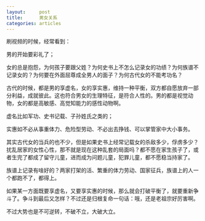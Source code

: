 ```yaml
---
layout:		post
title:		男女关系
categories:	articles
---
```


刷视频的时候，经常看到：

男的开始要彩礼了；

女的总是抱怨，为何孩子要跟父姓？为何史书上不怎么记录女的功绩？为何族谱不记录女的？为何要在外面屈尊成全男人的面子？为何古代女的不能考功名？

古代的时候，都是男的享虚名，女的享实惠，维持一种平衡，双方都自愿放弃一部分利益，成就彼此。这也符合男女的生理特征，是符合人性的。男的都是视觉动物，女的都是高敏感、高觉知能力的感性动物啊。

虚名比如军功、史书记载、子孙姓氏之类的；

实惠如不必从事重体力、危险型劳动、不必出去挣钱、可以掌管家中大小事务。

其实古代女的当兵的也不少，但是如果史书上经常记载女的杀敌多少，俘虏多少？扰乱居家的女性心性，那不就是现在这种乱套的局面吗？都不愿在家生孩子了，或者生完了都成了留守儿童，进而成为问题儿童，犯罪儿童，都不愿稳当持家了。

族谱上记录有啥好的？两家打架的活、繁重的体力劳动、国家征兵，族谱上的人一个都跑不了，都得上。

如果某一方面既要享虚名，又要享实惠的时候，那么就会打破平衡了，就要重新争斗了。争斗到最后又怎样？不过还是归根复命一句话：哦，还是老祖宗好厉害啊。

不过大势也是不可逆转，不破不立，大破大立。